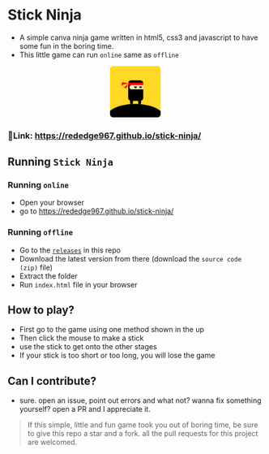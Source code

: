 # Stick Ninja
- A simple canva ninja game written in html5, css3 and javascript to have some fun in the boring time.
- This little game can run `online` same as `offline`

<p align="center">
  <img src="logo.png" height="20%" width="20%">
</p>

### 🔗Link: https://rededge967.github.io/stick-ninja/

## Running `Stick Ninja`
### Running `online`
- Open your browser
- go to https://rededge967.github.io/stick-ninja/

### Running `offline`
- Go to the [`releases`](https://github.com/RedEdge967/stick-ninja/releases) in this repo
- Download the latest version from there (download the `source code (zip)` file)
- Extract the folder
- Run `index.html` file in your browser

## How to play?
- First go to the game using one method shown in the up
- Then click the mouse to make a stick
- use the stick to get onto the other stages
- If your stick is too short or too long, you will lose the game

## Can I contribute?
- sure. open an issue, point out errors and what not? wanna fix something yourself? open a PR and I appreciate it.

> If this simple, little and fun game took you out of boring time, be sure to give this repo a star and a fork. all the pull requests for this project are welcomed.
